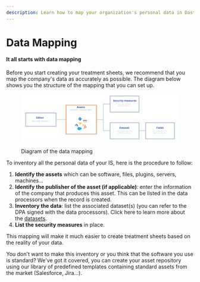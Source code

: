 ```yaml
---
description: Learn how to map your organization's personal data in Dastra
---
```


# Data Mapping

#### It all starts with data mapping

Before you start creating your treatment sheets, we recommend that you map the company's data as accurately as possible. The diagram below shows you the structure of the mapping that you can set up.

<figure><img src="../.gitbook/assets/Editor.png" alt=""><figcaption><p>Diagram of the data mapping</p></figcaption></figure>

To inventory all the personal data of your IS, here is the procedure to follow:&#x20;

1. **Identify the assets** which can be software, files, plugins, servers, machines...&#x20;
2. **Identify the publisher of the asset (if applicable)**: enter the information of the company that produces this asset. This can be listed in the data processors when the record is created.&#x20;
3. **Inventory the data**: list the associated dataset(s) (you can refer to the DPA signed with the data processors). Click here to learn more about the [datasets](editer-le-registre/remplir-le-questionnaire/categorie-de-donnees.md).&#x20;
4. **List the security measures** in place.

This mapping will make it much easier to create treatment sheets based on the reality of your data.

You don't want to make this inventory or you think that the software you use is standard? We've got it covered, you can create your asset repository using our library of predefined templates containing standard assets from the market (Salesforce, Jira...).
